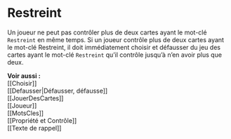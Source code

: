 # Restreint
Un joueur ne peut pas contrôler plus de deux cartes ayant le mot-clé `Restreint` en même temps. Si un joueur contrôle plus de deux cartes ayant le mot-clé Restreint, il doit immédiatement choisir et défausser du jeu des cartes ayant le mot-clé `Restreint` qu’il contrôle jusqu’à n’en avoir plus que deux. 

**Voir aussi :**  
[[Choisir]]  
[[Defausser|Défausser, défausse]]  
[[JouerDesCartes]]  
[[Joueur]]  
[[MotsCles]]  
[[Propriété et Contrôle]]  
[[Texte de rappel]]